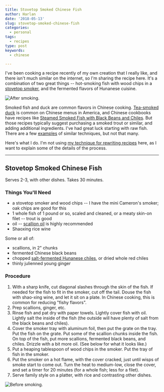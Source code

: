 ```yaml
---
title: Stovetop Smoked Chinese Fish
author: Harlan
date: '2018-05-13'
slug: stovetop-smoked-chinese-fish
categories:
  - personal
tags:
  - recipes
type: post
keywords:
  - chinese

---
```


I've been cooking a recipe recently of my own creation that I really like,
and there isn't much similar on the internet, so I'm sharing the recipe here. 
It's a combination
of two great things -- hot-smoking fish with wood chips in a 
[stovetop smoker](https://cameronsproducts.com/product-category/smoking/stovetop-smokers/), 
and the 
fermented flavors of Hunanese cuisine.

![After smoking.](/post/chinese_fish_smoked.jpg)

Smoked fish and duck are common flavors in Chinese cooking. 
[Tea-smoked duck](https://www.yelp.com/search?find_desc=tea+smoked+duck&find_loc=New+York,+NY) 
is common
on Chinese menus in America, and Chinese cookbooks have recipes like
[Steamed Smoked Fish with Black Beans and Chiles](https://www.eatyourbooks.com/library/recipes/72638/steamed-smoked-fish-with-black). 
But those recipes typically suggest purchasing a smoked trout or similar, and
adding additional ingredients. I've had great luck starting with raw fish. There
are a few [examples](https://carolynjphillips.blogspot.com/2015/05/smoked-fish-hunan-way.html)
of similar techniques, but not that many. 

Here's what I do. I'm not using [my technique for rewriting recipes](http://www.harlan.harris.name/2018/03/how-i-rewrite-recipes/) here, as I want to explain
some of the details of the process. 

---------

## Stovetop Smoked Chinese Fish

Serves 2-3, with other dishes. Takes 30 minutes.

### Things You'll Need

* a stovetop smoker and wood chips -- I have the mini Cameron's smoker; oak chips are good for this
* 1 whole fish of 1 pound or so, scaled and cleaned, or a meaty skin-on filet -- trout is good
* oil -- [scallion oil](https://food52.com/recipes/70013-scallion-oil-chinese-mother-sauce-1) is highly recommended
* Shaoxing rice wine

Some or all of:

* scallions, in 2" chunks
* fermented Chinese black beans
* chopped [salt-fermented Hunanese chiles](http://www.tigersandstrawberries.com/2007/08/15/homemade-hunan-salted-chilies/), or dried whole red chiles
* thinly julienned young ginger

### Procedure

1. With a sharp knife, cut diagonal slashes through the skin of the fish. 
If needed for the fish to fit in the smoker, cut off the tail. Douse the fish with
shao-xing wine, and let it sit on a plate. In Chinese cooking, this is common for 
reducing "fishy flavors".
2. Prep scallions, ginger, etc.
3. Rinse fish and pat dry with paper towels. Lightly cover fish with oil.
Lightly salt the inside of the fish (the outside will have plenty of salt from
the black beans and chiles).
4. Cover the smoker tray with aluminum foil, then put the grate on the tray.
Put the fish on the grate. Put some of the scallion chunks inside the fish.
On top of the fish, put more scallions, fermented black beans, and chiles. Drizzle
with a bit more oil. (See below for what it looks like.)
5. Put a heaping tablespoon of wood chips in the smoker. Put the tray of fish in the
smoker.
6. Put the smoker on a hot flame, with the cover cracked, just until wisps of smoke 
start to come out. Turn the heat to medium-low, close the cover, and set a timer for
20 minutes (for a whole fish; less for a filet).
7. Serve family style on a platter, with rice and contrasting other dishes.

![Before smoking.](/post/chinese_fish_prepped.jpg)
